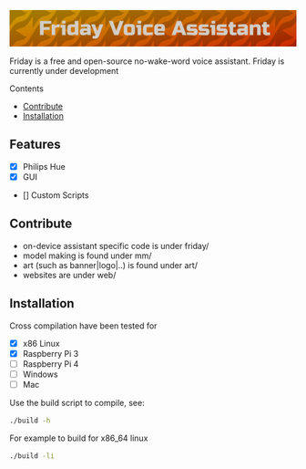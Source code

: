 ![logo](art/friday-logo.png)

Friday is a free and open-source no-wake-word voice assistant. Friday is currently under development

Contents
- [Contribute](#contribute)
- [Installation](#Installation)

## Features

* [x] Philips Hue 
* [x] GUI
* [] Custom Scripts

## Contribute

- on-device assistant specific code is under friday/ 
- model making is found under mm/ 
- art (such as banner|logo|..) is found under art/
- websites are under web/

## Installation 

Cross compilation have been tested for

* [x] x86 Linux
* [x] Raspberry Pi 3
* [ ] Raspberry Pi 4
* [ ] Windows
* [ ] Mac

Use the build script to compile, see: 

```bash
./build -h
```

For example to build for x86_64 linux

```bash
./build -li
```

